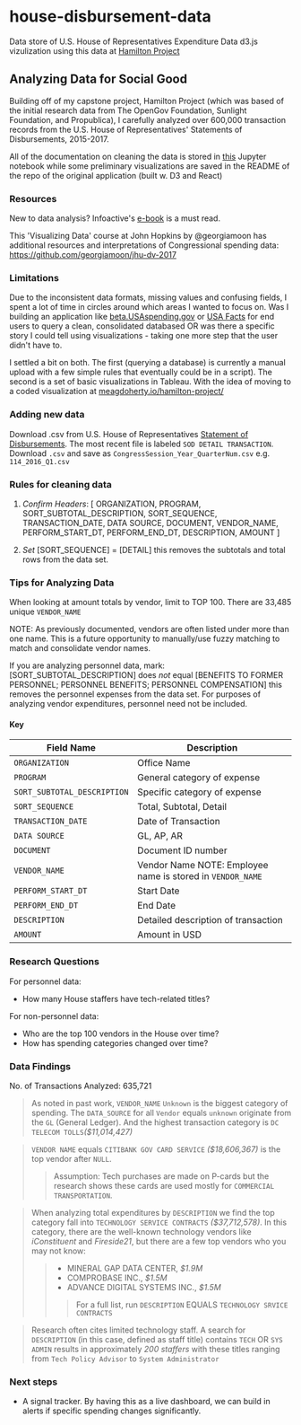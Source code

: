 # house-disbursement-data
Data store of U.S. House of Representatives Expenditure Data
d3.js vizulization using this data at [Hamilton Project](https://github.com/meagdoh/hamilton-project)

## Analyzing Data for Social Good
Building off of my capstone project, Hamilton Project (which was based of the initial research data from The OpenGov Foundation, Sunlight Foundation, and Propublica), I carefully analyzed over 600,000 transaction records from the U.S. House of Representatives' Statements of Disbursements, 2015-2017.

All of the documentation on cleaning the data is stored in [this](https://github.com/meagdoh/hamilton-project/blob/master/data/HamiltonProject_DataStore.ipynb) Jupyter notebook while some preliminary visualizations are saved in the README of the repo of the original application (built w. D3 and React)

### Resources
New to data analysis? Infoactive's [e-book](https://infoactive.co/data-design/) is a must read.

This 'Visualizing Data' course at John Hopkins by @georgiamoon has additional resources and interpretations of Congressional spending data: https://github.com/georgiamoon/jhu-dv-2017

### Limitations
Due to the inconsistent data formats, missing values and confusing fields, I spent a lot of time in circles around which areas I wanted to focus on. Was I building an application like [beta.USAspending.gov](https://beta.usaspending.gov/#/) or [USA Facts](https://usafacts.org/) for end users to query a clean, consolidated databased OR was there a specific story I could tell using visualizations - taking one more step that the user didn't have to.

I settled a bit on both. The first (querying a database) is currently a manual upload with a few simple rules that eventually could be in a script). The second is a set of basic visualizations in Tableau. With the idea of moving to a coded visualization at [meagdoherty.io/hamilton-project/](http://meagdoherty.io/hamilton-project/)


### Adding new data
Download .csv from U.S. House of Representatives [Statement of Disbursements](https://disbursements.house.gov/). The most recent file is labeled `SOD DETAIL TRANSACTION`. Download `.csv` and save as `CongressSession_Year_QuarterNum.csv` e.g. `114_2016_Q1.csv`

### Rules for cleaning data
1) *Confirm Headers*: [ ORGANIZATION, PROGRAM, SORT_SUBTOTAL_DESCRIPTION, SORT_SEQUENCE, TRANSACTION_DATE, DATA SOURCE, DOCUMENT, VENDOR_NAME, PERFORM_START_DT, PERFORM_END_DT, DESCRIPTION, AMOUNT
]

2) *Set* [SORT_SEQUENCE] = [DETAIL] this removes the subtotals and total rows from the data set.

### Tips for Analyzing Data
When looking at amount totals by vendor, limit to TOP 100. There are 33,485 unique `VENDOR_NAME`

NOTE: As previously documented, vendors are often listed under more than one name. This is a future opportunity to manually/use fuzzy matching to match and consolidate vendor names.

If you are analyzing personnel data, mark: [SORT_SUBTOTAL_DESCRIPTION] does *not* equal [BENEFITS TO FORMER PERSONNEL; PERSONNEL BENEFITS; PERSONNEL COMPENSATION] this removes the personnel expenses from the data set. For purposes of analyzing vendor expenditures, personnel need not be included.


#### Key
| Field Name | Description |
| ----------- | ------- |
|`ORGANIZATION`| Office Name |
|`PROGRAM`| General category of expense |
|`SORT_SUBTOTAL_DESCRIPTION`| Specific category of expense |
|`SORT_SEQUENCE`| Total, Subtotal, Detail |
|`TRANSACTION_DATE`| Date of Transaction |
|`DATA SOURCE`| GL, AP, AR |
|`DOCUMENT`| Document ID number |
|`VENDOR_NAME`| Vendor Name NOTE: Employee name is stored in `VENDOR_NAME` |
|`PERFORM_START_DT`| Start Date |
|`PERFORM_END_DT`| End Date |
|`DESCRIPTION`| Detailed description of transaction |
|`AMOUNT`| Amount in USD |

### Research Questions

For personnel data:
- How many House staffers have tech-related titles?

For non-personnel data:
- Who are the top 100 vendors in the House over time?
- How has spending categories changed over time?

### Data Findings
No. of Transactions Analyzed: 635,721

> As noted in past work, `VENDOR_NAME` `Unknown` is the biggest category of spending. The `DATA_SOURCE` for all `Vendor` equals `unknown` originate from the `GL` (General Ledger). And the highest transaction category is `DC TELECOM TOLLS`_($11,014,427)_

>`VENDOR NAME` equals `CITIBANK GOV CARD SERVICE` _($18,606,367)_ is the top vendor after `NULL`.
>> Assumption: Tech purchases are made on P-cards but the research shows these cards are used mostly for `COMMERCIAL TRANSPORTATION`.

>When analyzing total expenditures by `DESCRIPTION` we find the top category fall into `TECHNOLOGY SERVICE CONTRACTS` _($37,712,578)_. In this category, there are the well-known technology vendors like *iConstituent* and *Fireside21*, but there are a few top vendors who you may not know:
>> - MINERAL GAP DATA CENTER, _$1.9M_
>> - COMPROBASE INC., _$1.5M_
>> - ADVANCE DIGITAL SYSTEMS INC., _$1.5M_
>>> For a full list, run `DESCRIPTION` EQUALS `TECHNOLOGY SRVICE CONTRACTS`  

> Research often cites limited technology staff. A search for `DESCRIPTION` (in this case, defined as staff title) contains `TECH` OR `SYS ADMIN` results in approximately _200 staffers_ with these titles ranging from `Tech Policy Advisor` to `System Administrator`

### Next steps
- A signal tracker. By having this as a live dashboard, we can build in alerts if specific spending changes significantly.
